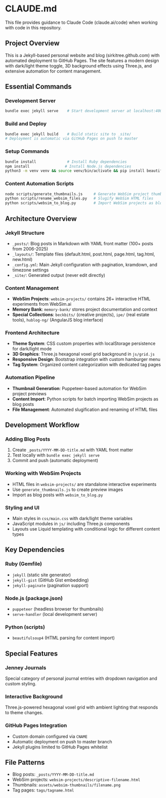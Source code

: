# CLAUDE.md

This file provides guidance to Claude Code (claude.ai/code) when working with code in this repository.

## Project Overview

This is a Jekyll-based personal website and blog (sirkitree.github.com) with automated deployment to GitHub Pages. The site features a modern design with dark/light theme toggle, 3D background effects using Three.js, and extensive automation for content management.

## Essential Commands

### Development Server
```bash
bundle exec jekyll serve    # Start development server at localhost:4000
```

### Build and Deploy
```bash
bundle exec jekyll build    # Build static site to _site/
# Deployment is automatic via GitHub Pages on push to master
```

### Setup Commands
```bash
bundle install              # Install Ruby dependencies
npm install                # Install Node.js dependencies
python3 -m venv venv && source venv/bin/activate && pip install beautifulsoup4
```

### Content Automation Scripts
```bash
node scripts/generate_thumbnails.js     # Generate WebSim project thumbnails
python scripts/rename_websim_files.py   # Slugify WebSim HTML files
python scripts/websim_to_blog.py        # Import WebSim projects as blog posts
```

## Architecture Overview

### Jekyll Structure
- `_posts/`: Blog posts in Markdown with YAML front matter (100+ posts from 2006-2025)
- `_layouts/`: Template files (default.html, post.html, page.html, tag.html, new.html)
- `_config.yml`: Main Jekyll configuration with pagination, kramdown, and timezone settings
- `_site/`: Generated output (never edit directly)

### Content Management
- **WebSim Projects**: `websim-projects/` contains 26+ interactive HTML experiments from WebSim.ai
- **Memory Bank**: `memory-bank/` stores project documentation and context
- **Special Collections**: `beckbits/` (creative projects), `ipe/` (real estate tools), `hublog-ng/` (AngularJS blog interface)

### Frontend Architecture
- **Theme System**: CSS custom properties with localStorage persistence for dark/light mode
- **3D Graphics**: Three.js hexagonal voxel grid background in `js/grid.js`
- **Responsive Design**: Bootstrap integration with custom hamburger menu
- **Tag System**: Organized content categorization with dedicated tag pages

### Automation Pipeline
- **Thumbnail Generation**: Puppeteer-based automation for WebSim project previews
- **Content Import**: Python scripts for batch importing WebSim projects as blog posts
- **File Management**: Automated slugification and renaming of HTML files

## Development Workflow

### Adding Blog Posts
1. Create `_posts/YYYY-MM-DD-title.md` with YAML front matter
2. Test locally with `bundle exec jekyll serve`
3. Commit and push (automatic deployment)

### Working with WebSim Projects
- HTML files in `websim-projects/` are standalone interactive experiments
- Use `generate_thumbnails.js` to create preview images
- Import as blog posts with `websim_to_blog.py`

### Styling and UI
- Main styles in `css/main.css` with dark/light theme variables
- JavaScript modules in `js/` including Three.js components
- Layouts use Liquid templating with conditional logic for different content types

## Key Dependencies

### Ruby (Gemfile)
- `jekyll` (static site generator)
- `jekyll-gist` (GitHub Gist embedding)
- `jekyll-paginate` (pagination support)

### Node.js (package.json)
- `puppeteer` (headless browser for thumbnails)
- `serve-handler` (local development server)

### Python (scripts)
- `beautifulsoup4` (HTML parsing for content import)

## Special Features

### Jenney Journals
Special category of personal journal entries with dropdown navigation and custom styling.

### Interactive Background
Three.js-powered hexagonal voxel grid with ambient lighting that responds to theme changes.

### GitHub Pages Integration
- Custom domain configured via `CNAME`
- Automatic deployment on push to master branch
- Jekyll plugins limited to GitHub Pages whitelist

## File Patterns

- Blog posts: `_posts/YYYY-MM-DD-title.md`
- WebSim projects: `websim-projects/descriptive-filename.html`
- Thumbnails: `assets/websim-thumbnails/filename.png`
- Tag pages: `tags/tagname.html`
